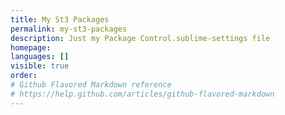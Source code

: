 ```yaml
---
title: My St3 Packages
permalink: my-st3-packages
description: Just my Package Control.sublime-settings file
homepage: 
languages: []
visible: true
order: 
# Github Flavored Markdown reference
# https://help.github.com/articles/github-flavored-markdown
---
```



